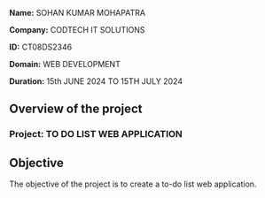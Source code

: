**Name:** SOHAN KUMAR MOHAPATRA



**Company:** CODTECH IT SOLUTIONS



**ID:** CT08DS2346



**Domain:** WEB DEVELOPMENT



**Duration:** 15th JUNE 2024 TO 15TH JULY 2024



## Overview of the project



### Project: TO DO LIST WEB APPLICATION



## Objective



The objective of the project is to create a to-do list web application.
